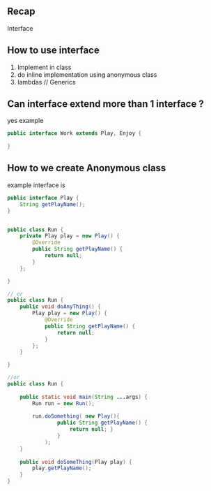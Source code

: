 ## Recap
Interface

## How to use interface
1. Implement in class 
2. do inline implementation using anonymous class 
2. lambdas // Generics 

## Can interface extend more than 1 interface ? 
yes
example 
```java
public interface Work extends Play, Enjoy {
    
}
```

## How to we create Anonymous class
example interface is

```java
public interface Play {
    String getPlayName();
}


public class Run {
    private Play play = new Play() {
        @Override
        public String getPlayName() {
            return null;
        }
    };

}

// or 
public class Run {
    public void doAnyThing() {
        Play play = new Play() {
            @Override
            public String getPlayName() {
                return null;
            }
        };
    }

}

//or
public class Run {
    
    public static void main(String ...args) {
        Run run = new Run();
        
        run.doSomething( new Play(){
                public String getPlayName() {
                    return null; } 
                } 
            );
    }
    
    public void doSomeThing(Play play) {
        play.getPlayName();
    }
}


```

